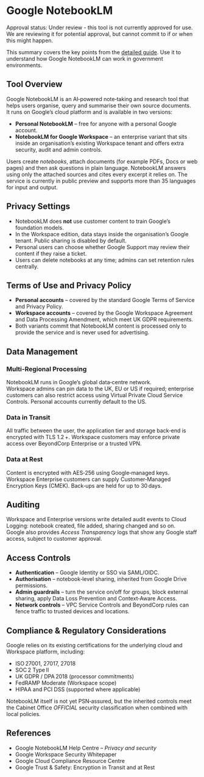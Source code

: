 # Google NotebookLM

Approval status: Under review - this tool is not currently approved for use. We are reviewing it for potential approval, but cannot commit to if or when this might happen.

This summary covers the key points from the [detailed guide](notebooklm-detailed.md). Use it to understand how Google NotebookLM can work in government environments.

## Tool Overview

Google NotebookLM is an AI‑powered note‑taking and research tool that helps users organise, query and summarise their own source documents.  
It runs on Google’s cloud platform and is available in two versions:

* **Personal NotebookLM** – free for anyone with a personal Google account.  
* **NotebookLM for Google Workspace** – an enterprise variant that sits inside an organisation’s existing Workspace tenant and offers extra security, audit and admin controls.

Users create *notebooks*, attach documents (for example PDFs, Docs or web pages) and then ask questions in plain language. NotebookLM answers using only the attached sources and cites every excerpt it relies on. The service is currently in public preview and supports more than 35 languages for input and output.

## Privacy Settings

* NotebookLM does **not** use customer content to train Google’s foundation models.  
* In the Workspace edition, data stays inside the organisation’s Google tenant. Public sharing is disabled by default.  
* Personal users can choose whether Google Support may review their content if they raise a ticket.  
* Users can delete notebooks at any time; admins can set retention rules centrally.

## Terms of Use and Privacy Policy

* **Personal accounts** – covered by the standard Google Terms of Service and Privacy Policy.  
* **Workspace accounts** – covered by the Google Workspace Agreement and Data Processing Amendment, which meet UK GDPR requirements.  
* Both variants commit that NotebookLM content is processed only to provide the service and is never used for advertising.

## Data Management

### Multi-Regional Processing

NotebookLM runs in Google’s global data‑centre network.  
Workspace admins can pin data to the UK, EU or US if required; enterprise customers can also restrict access using Virtual Private Cloud Service Controls. Personal accounts currently default to the US.

### Data in Transit

All traffic between the user, the application tier and storage back‑end is encrypted with TLS 1.2 +. Workspace customers may enforce private access over BeyondCorp Enterprise or a trusted VPN.

### Data at Rest

Content is encrypted with AES‑256 using Google‑managed keys. Workspace Enterprise customers can supply Customer‑Managed Encryption Keys (CMEK). Back‑ups are held for up to 30 days.

## Auditing

Workspace and Enterprise versions write detailed audit events to Cloud Logging: notebook created, file added, sharing changed and so on.  
Google also provides *Access Transparency* logs that show any Google staff access, subject to customer approval.

## Access Controls

* **Authentication** – Google Identity or SSO via SAML/OIDC.  
* **Authorisation** – notebook‑level sharing, inherited from Google Drive permissions.  
* **Admin guardrails** – turn the service on/off for groups, block external sharing, apply Data Loss Prevention and Context‑Aware Access.  
* **Network controls** – VPC Service Controls and BeyondCorp rules can fence traffic to trusted devices and locations.

## Compliance & Regulatory Considerations

Google relies on its existing certifications for the underlying cloud and Workspace platform, including:

* ISO 27001, 27017, 27018  
* SOC 2 Type II  
* UK GDPR / DPA 2018 (processor commitments)  
* FedRAMP Moderate (Workspace scope)  
* HIPAA and PCI DSS (supported where applicable)

NotebookLM itself is not yet PSN‑assured, but the inherited controls meet the Cabinet Office *OFFICIAL* security classification when combined with local policies.

## References

* Google NotebookLM Help Centre – *Privacy and security*  
* Google Workspace Security Whitepaper  
* Google Cloud Compliance Resource Centre  
* Google Trust & Safety: Encryption in Transit and at Rest
